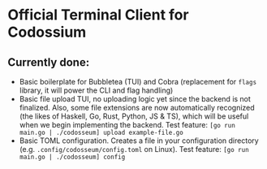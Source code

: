 # Official Terminal Client for Codossium

## Currently done:
- Basic boilerplate for Bubbletea (TUI) and Cobra (replacement for `flags` library, it will power the CLI and flag handling)
- Basic file upload TUI, no uploading logic yet since the backend is not finalized. Also, some file extensions are now automatically recognized (the likes of Haskell, Go, Rust, Python, JS & TS), which will be useful when we begin implementing the backend. Test feature: `[go run main.go | ./codosseum] upload example-file.go`
- Basic TOML configuration. Creates a file in your configuration directory (e.g. `.config/codosseum/config.toml` on Linux). Test feature: `[go run main.go | ./codosseum] config`
